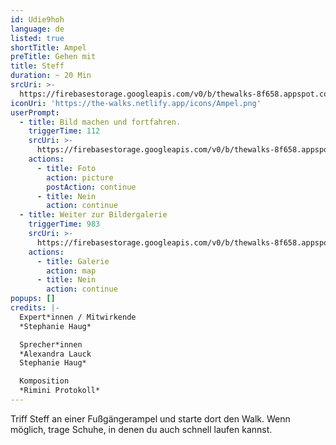 ```yaml
---
id: Udie9hoh
language: de
listed: true
shortTitle: Ampel
preTitle: Gehen mit
title: Steff
duration: ~ 20 Min
srcUri: >-
  https://firebasestorage.googleapis.com/v0/b/thewalks-8f658.appspot.com/o/mp3%2Fv0%2Fde_Udie9hoh%2Fde_Udie9hoh.mp3?alt=media&token=75603db2-b189-4fec-935c-1a4b1bdcab9f
iconUri: 'https://the-walks.netlify.app/icons/Ampel.png'
userPrompt:
  - title: Bild machen und fortfahren.
    triggerTime: 112
    srcUri: >-
      https://firebasestorage.googleapis.com/v0/b/thewalks-8f658.appspot.com/o/mp3%2Fv0%2Fde_Udie9hoh%2Fde_Udie9hoh_loop_1.mp3?alt=media&token=91db6ba4-7f54-4086-af67-935a2a27cfe9
    actions:
      - title: Foto
        action: picture
        postAction: continue
      - title: Nein
        action: continue
  - title: Weiter zur Bildergalerie
    triggerTime: 983
    srcUri: >-
      https://firebasestorage.googleapis.com/v0/b/thewalks-8f658.appspot.com/o/static%2Fmedias%2Fmulti_Zeubeel8_loop.mp3?alt=media&token=88349085-3303-48b9-bdc6-fd7b09519a26
    actions:
      - title: Galerie
        action: map
      - title: Nein
        action: continue
popups: []
credits: |-
  Expert*innen / Mitwirkende
  *Stephanie Haug*

  Sprecher*innen
  *Alexandra Lauck
  Stephanie Haug*

  Komposition
  *Rimini Protokoll*
---
```

Triff Steff an einer Fußgängerampel und starte dort den Walk. Wenn möglich, trage Schuhe, in denen du auch schnell laufen kannst.

